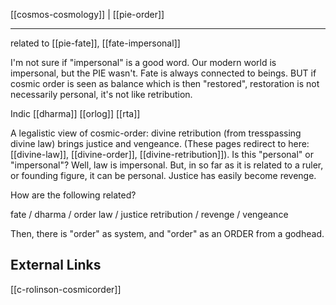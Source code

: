 [[cosmos-cosmology]] | [[pie-order]]

---

related to [[pie-fate]], [[fate-impersonal]]



I'm not sure if "impersonal" is a good word. Our modern world is impersonal, but the PIE wasn't. Fate is always connected to beings. BUT if cosmic order is seen as balance which is then "restored", restoration is not necessarily personal, it's not like retribution.


Indic [[dharma]]
[[orlog]]
[[rta]]

A legalistic view of cosmic-order: divine retribution (from tresspassing divine law) brings justice and vengeance. (These pages redirect to here: [[divine-law]], [[divine-order]], [[divine-retribution]]). Is this "personal" or "impersonal"? Well, law is impersonal. But, in so far as it is related to a ruler, or founding figure, it can be personal. Justice has easily become revenge. 

How are the following related?

fate / dharma / order
law / justice
retribution / revenge / vengeance


Then, there is "order" as system, and "order" as an ORDER from a godhead.


## External Links
[[c-rolinson-cosmicorder]]